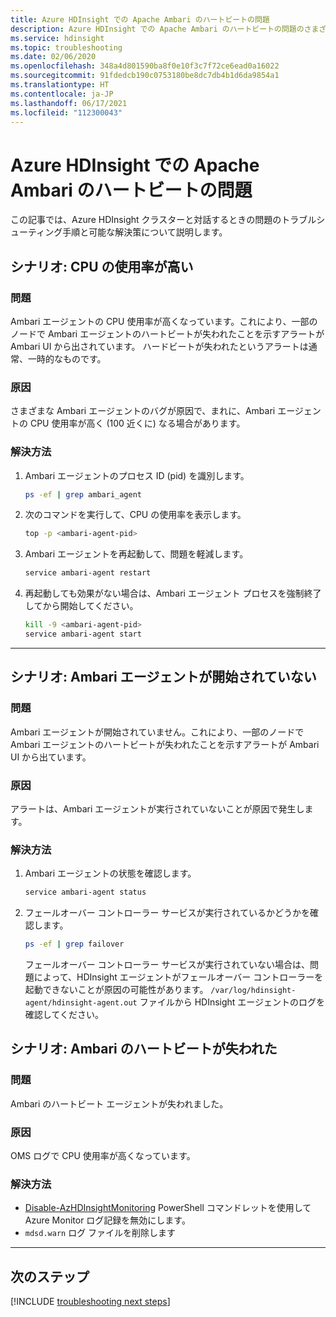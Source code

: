 ```yaml
---
title: Azure HDInsight での Apache Ambari のハートビートの問題
description: Azure HDInsight での Apache Ambari のハートビートの問題のさまざまな理由のレビュー
ms.service: hdinsight
ms.topic: troubleshooting
ms.date: 02/06/2020
ms.openlocfilehash: 348a4d801590ba8f0e10f3c7f72ce6ead0a16022
ms.sourcegitcommit: 91fdedcb190c0753180be8dc7db4b1d6da9854a1
ms.translationtype: HT
ms.contentlocale: ja-JP
ms.lasthandoff: 06/17/2021
ms.locfileid: "112300043"
---
```

# <a name="apache-ambari-heartbeat-issues-in-azure-hdinsight"></a>Azure HDInsight での Apache Ambari のハートビートの問題

この記事では、Azure HDInsight クラスターと対話するときの問題のトラブルシューティング手順と可能な解決策について説明します。

## <a name="scenario-high-cpu-utilization"></a>シナリオ: CPU の使用率が高い

### <a name="issue"></a>問題

Ambari エージェントの CPU 使用率が高くなっています。これにより、一部のノードで Ambari エージェントのハートビートが失われたことを示すアラートが Ambari UI から出されています。 ハードビートが失われたというアラートは通常、一時的なものです。

### <a name="cause"></a>原因

さまざまな Ambari エージェントのバグが原因で、まれに、Ambari エージェントの CPU 使用率が高く (100 近くに) なる場合があります。

### <a name="resolution"></a>解決方法

1. Ambari エージェントのプロセス ID (pid) を識別します。

    ```bash
    ps -ef | grep ambari_agent
    ```

1. 次のコマンドを実行して、CPU の使用率を表示します。

    ```bash
    top -p <ambari-agent-pid>
    ```

1. Ambari エージェントを再起動して、問題を軽減します。

    ```bash
    service ambari-agent restart
    ```

1. 再起動しても効果がない場合は、Ambari エージェント プロセスを強制終了してから開始してください。

    ```bash
    kill -9 <ambari-agent-pid>
    service ambari-agent start
    ```

---

## <a name="scenario-ambari-agent-not-started"></a>シナリオ: Ambari エージェントが開始されていない

### <a name="issue"></a>問題

Ambari エージェントが開始されていません。これにより、一部のノードで Ambari エージェントのハートビートが失われたことを示すアラートが Ambari UI から出ています。

### <a name="cause"></a>原因

アラートは、Ambari エージェントが実行されていないことが原因で発生します。

### <a name="resolution"></a>解決方法

1. Ambari エージェントの状態を確認します。

    ```bash
    service ambari-agent status
    ```

1. フェールオーバー コントローラー サービスが実行されているかどうかを確認します。

    ```bash
    ps -ef | grep failover
    ```

    フェールオーバー コントローラー サービスが実行されていない場合は、問題によって、HDInsight エージェントがフェールオーバー コントローラーを起動できないことが原因の可能性があります。 `/var/log/hdinsight-agent/hdinsight-agent.out` ファイルから HDInsight エージェントのログを確認してください。

## <a name="scenario-heartbeat-lost-for-ambari"></a>シナリオ: Ambari のハートビートが失われた

### <a name="issue"></a>問題

Ambari のハートビート エージェントが失われました。

### <a name="cause"></a>原因

OMS ログで CPU 使用率が高くなっています。

### <a name="resolution"></a>解決方法

* [Disable-AzHDInsightMonitoring](/powershell/module/az.hdinsight/disable-azhdinsightmonitoring) PowerShell コマンドレットを使用して Azure Monitor ログ記録を無効にします。
* `mdsd.warn` ログ ファイルを削除します

---

## <a name="next-steps"></a>次のステップ

[!INCLUDE [troubleshooting next steps](../includes/hdinsight-troubleshooting-next-steps.md)]